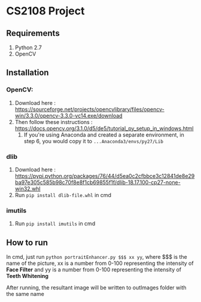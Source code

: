 # CS2108 Project
## Requirements

1. Python 2.7
1. OpenCV

## Installation

### OpenCV:
1. Download here : https://sourceforge.net/projects/opencvlibrary/files/opencv-win/3.3.0/opencv-3.3.0-vc14.exe/download
1. Then follow these instructions : https://docs.opencv.org/3.1.0/d5/de5/tutorial_py_setup_in_windows.html
	1. If you're using Anaconda and created a separate environment, in step 6, you would copy it to `...Anaconda3/envs/py27/Lib`

### dlib
1. Download here : https://pypi.python.org/packages/76/44/d5ea0c2cfbbce3c12841de8e29ba97e305c585b98c70f8e8f1cb69855f1f/dlib-18.17.100-cp27-none-win32.whl
1. Run `pip install dlib-file.whl` in cmd

### imutils
1. Run `pip install imutils` in cmd

## How to run
In cmd, just run `python portraitEnhancer.py $$$ xx yy`, where $$$ is the name of the picture, xx is a number from 0-100 representing the intensity of **Face Filter** and yy is a number from 0-100 representing the intensity of **Teeth Whitening**

After running, the resultant image will be written to outImages folder with the same name